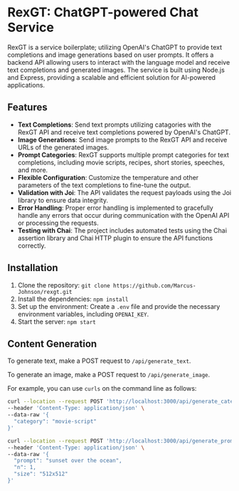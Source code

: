 # RexGT: ChatGPT-powered Chat Service

RexGT is a service boilerplate; utilizing OpenAI's ChatGPT to provide text completions and image generations based on user prompts. It offers a backend API allowing users to interact with the language model and receive text completions and generated images. The service is built using Node.js and Express, providing a scalable and efficient solution for AI-powered applications.

## Features

- **Text Completions**: Send text prompts utilizing catagories with the RexGT API and receive text completions powered by OpenAI's ChatGPT.
- **Image Generations**: Send image prompts to the RexGT API and receive URLs of the generated images.
- **Prompt Categories**: RexGT supports multiple prompt categories for text completions, including movie scripts, recipes, short stories, speeches, and more.
- **Flexible Configuration**: Customize the temperature and other parameters of the text completions to fine-tune the output.
- **Validation with Joi**: The API validates the request payloads using the Joi library to ensure data integrity.
- **Error Handling**: Proper error handling is implemented to gracefully handle any errors that occur during communication with the OpenAI API or processing the requests.
- **Testing with Chai**: The project includes automated tests using the Chai assertion library and Chai HTTP plugin to ensure the API functions correctly.

## Installation

1. Clone the repository: `git clone https://github.com/Marcus-Johnson/rexgt.git`
2. Install the dependencies: `npm install`
3. Set up the environment: Create a `.env` file and provide the necessary environment variables, including `OPENAI_KEY`.
4. Start the server: `npm start`

## Content Generation

To generate text, make a POST request to `/api/generate_text`. 

To generate an image, make a POST request to `/api/generate_image`. 

For example, you can use `curls` on the command line as follows:

```bash
curl --location --request POST 'http://localhost:3000/api/generate_category_text' \
--header 'Content-Type: application/json' \
--data-raw '{
  "category": "movie-script"
}'

curl --location --request POST 'http://localhost:3000/api/generate_prompt_image' \
--header 'Content-Type: application/json' \
--data-raw '{
  "prompt": "sunset over the ocean",
  "n": 1,
  "size": "512x512"
}'
